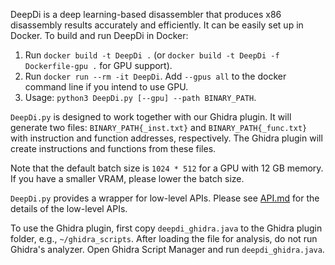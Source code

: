 DeepDi is a deep learning-based disassembler that produces x86 disassembly results accurately and efficiently. It can be easily set up in Docker. To build and run DeepDi in Docker:

1. Run `docker build -t DeepDi .` (or `docker build -t DeepDi -f Dockerfile-gpu .` for GPU support).
2. Run `docker run --rm -it DeepDi`. Add `--gpus all` to the docker command line if you intend to use GPU.
3. Usage: `python3 DeepDi.py [--gpu] --path BINARY_PATH`.

`DeepDi.py` is designed to work together with our Ghidra plugin. It will generate two files: `BINARY_PATH{_inst.txt}` and `BINARY_PATH{_func.txt}` with instruction and function addresses, respectively. The Ghidra plugin will create instructions and functions from these files. 

Note that the default batch size is `1024 * 512` for a GPU with 12 GB memory. If you have a smaller VRAM, please lower the batch size. 



`DeepDi.py` provides a wrapper for low-level APIs. Please see [API.md](API.md) for the details of the low-level APIs.



To use the Ghidra plugin, first copy `deepdi_ghidra.java` to the Ghidra plugin folder, e.g., `~/ghidra_scripts`. After loading the file for analysis, do not run Ghidra's analyzer. Open Ghidra Script Manager and run `deepdi_ghidra.java`. 
